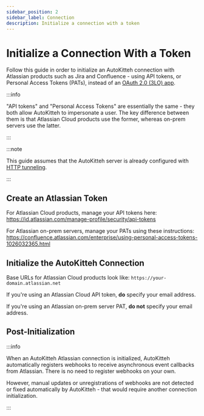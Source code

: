 ```yaml
---
sidebar_position: 2
sidebar_label: Connection
description: Initialize a connection with a token
---
```


# Initialize a Connection With a Token

Follow this guide in order to initialize an AutoKitteh connection with
Atlassian products such as Jira and Confluence - using API tokens, or Personal
Access Tokens (PATs), instead of an [OAuth 2.0 (3LO) app](./config).

:::info

"API tokens" and "Personal Access Tokens" are essentially the same - they both
allow AutoKitteh to impersonate a user. The key difference between them is that
Atlassian Cloud products use the former, whereas on-prem servers use the latter.

:::

:::note

This guide assumes that the AutoKitteh server is already configured with
[HTTP tunneling](/config/http_tunneling).

:::

## Create an Atlassian Token

For Atlassian Cloud products, manage your API tokens here:
https://id.atlassian.com/manage-profile/security/api-tokens

For Atlassian on-prem servers, manage your PATs using these instructions:
https://confluence.atlassian.com/enterprise/using-personal-access-tokens-1026032365.html

## Initialize the AutoKitteh Connection

Base URLs for Atlassian Cloud products look like:
`https://your-domain.atlassian.net`

If you're using an Atlassian Cloud API token, **do** specify your email
address.

If you're using an Atlassian on-prem server PAT, **do not** specify your email
address.

## Post-Initialization

:::info

When an AutoKitteh Atlassian connection is initialized, AutoKitteh
automatically registers webhooks to receive asynchronous event callbacks from
Atlassian. There is no need to register webhooks on your own.

However, manual updates or unregistrations of webhooks are not detected or
fixed automatically by AutoKitteh - that would require another connection
initialization.

:::
